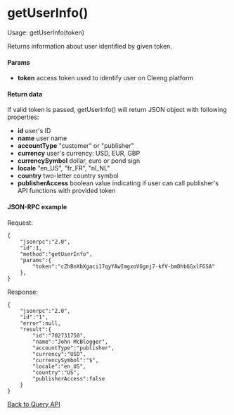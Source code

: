 getUserInfo()
=============


Usage:
    getUserInfo(token)

Returns information about user identified by given token.

#### Params

* **token** access token used to identify user on Cleeng platform

#### Return data

If valid token is passed, getUserInfo() will return JSON object with following
properties:

* **id** user's ID
* **name** user name
* **accountType** "customer" or "publisher"
* **currency** user's currency: USD, EUR, GBP
* **currencySymbol** dollar, euro or pond sign
* **locale** "en_US", "fr_FR", "nl_NL"
* **country** two-letter country symbol
* **publisherAccess** boolean value indicating if user can call publisher's API functions with provided token


#### JSON-RPC example

Request:

    {
        "jsonrpc":"2.0",
        "id":1,
        "method":"getUserInfo",
        "params":{
            "token":"cZhBnXbXgaci17qyYAwImgxoV6gnj7-kfV-bmDhb6GxlFGSA"
        },
    }


Response:

    {
        "jsonrpc":"2.0",
        "id":"1",
        "error":null,
        "result":{
            "id":"702731750",
            "name":"John McBlogger",
            "accountType":"publisher",
            "currency":"USD",
            "currencySymbol":"$",
            "locale":"en_US",
            "country":"US",
            "publisherAccess":false
        }
    }

[Back to Query API](Reference/Query_API)